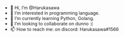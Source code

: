 - 👋 Hi, I’m @Harukasawa
- 👀 I’m interested in programming language.
- 🌱 I’m currently learning Python, Golang.
- 💞️ I’m looking to collaborate on dunno :( 
- 📫 How to reach me:
on discord: Harukasawa#1566

<!---
Harukasawa/Harukasawa is a ✨ special ✨ repository because its `README.md` appears on your GitHub profile.
--->
